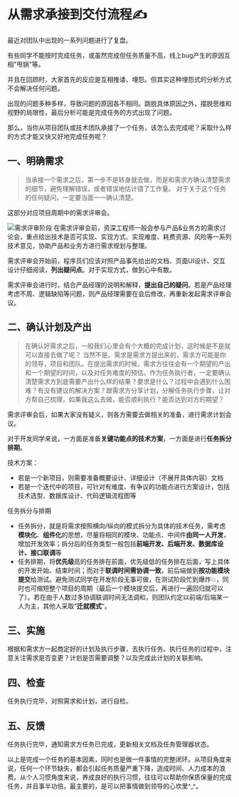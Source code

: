# 从需求承接到交付流程✍

最近对团队中出现的一系列问题进行了复盘。

有些同学不能按时完成任务，或虽然完成但任务质量不高，线上bug产生的原因互相"甩锅"等。

并且在回顾时，大家首先的反应是互相推诿、埋怨。但其实这种埋怨式的分析方式不会解决任何问题。

出现的问题多种多样，导致问题的原因各不相同。跳脱具体原因之外，摆脱思维和视野的局限性，最后分析可能是完成任务的方式出现了问题。

那么，当你从项目团队或技术团队承接了一个任务，该怎么去完成呢？采取什么样的方式才能又快又好地完成任务呢？

## 一、明确需求

> 当承接一个需求之后，第一步不是转身就去做，而是和需求方确认清楚需求的细节，避免理解错误，或者错误地估计错了工作量。 对于关于这个任务的任何疑问，一定要当面一一确认清楚。

这部分对应项目周期中的需求评审会。

![&#x9700;&#x6C42;&#x8BC4;&#x5BA1;&#x9636;&#x6BB5;](https://github.com/zhanglingx/blog/raw/master/assets/requirement.svg?sanitize=true) 在需求评审会前，资深工程师一般会参与产品&业务方的需求讨论会，重点给出技术是否可实现、实现方式、实现难度、耗费资源、风险等一系列技术意见，协助产品和业务方进行需求规划与整理。

需求评审会开始前，程序员们应该对照产品事先给出的文档、页面UI设计、交互设计仔细阅读，**列出疑问点**。对于实现方式，做到心中有数。

需求评审会进行时，结合产品经理的说明和解释，**提出自己的疑问**。若是产品经理考虑不周、逻辑缺陷等问题，则产品经理需要在会后修改，再重新发起需求评审会议。

## 二、确认计划及产出

> 在确认好需求之后，一般我们心里会有个大概的完成计划，这时候是不是就可以直接去做了呢？ 当然不是。需求是需求方提出来的，需求方可能是你的领导，项目和团队。在提出需求的时候，需求方往往会有一个期望的产出和一个期望的时间，以及对任务难度的预估。作为任务执行者，一定要确认清楚需求方到底需要产出什么样的结果？要求是什么？过程中会遇到什么困难？有没有建议的解决方案？跟需求方分享计划，分解任务执行步骤，让对方帮自己梳理，如果我这么去做，能否顺利执行？能否达到对方的期望？

需求评审会后，如果大家没有疑义，则各方需要去做相关的准备，进行需求计划会议。

对于开发同学来说，一方面是准备**关键功能点的技术方案**，一方面是进行**任务拆分排期**。

技术方案：

* 若是一个新项目，则需要准备概要设计、详细设计（不展开具体内容）文档
* 若是一个迭代中的项目，可针对有难度、有争议的功能点进行方案设计，包括技术选型、数据库设计、代码逻辑流程图等

任务拆分与排期

* 任务拆分，就是将需求按照横向/纵向的模式拆分为具体的技术任务，需考虑**模块化**、**组件化**的思想，尽量将相同的模块、功能点、中间件**由同一人开发**，增加开发效率；拆分后的任务类型一般包括**前端开发、后端开发、数据库设计、接口联调**等
* 任务排期，将**优先级**高的任务排在前面，优先级低的任务排在后面，写上具体的开发开始、结束时间；而对于**联调时间需协调一致**，前后端做到**按功能模块提交**给测试。避免测试同学在开发阶段无事可做，在测试阶段忙到爆炸💥，同时也可缩短整个项目的周期（最后一个模块提交后，再进行一遍回归就可以了）。若在由于人数过多协调联调时间无法调和，则团队约定以前端/后端某一人为主，其他人采取”**迁就模式**“。

## 三、实施

根据和需求方一起商定好的计划及执行步骤，去执行任务。执行任务的过程中，注意关注需求是否变更？计划是否需要调整？以及完成此计划的关联影响。

## 四、检查

任务执行完毕，对照需求和计划，进行自检。

## 五、反馈

任务执行完毕，通知需求方任务已完成，更新相关文档及任务管理器状态。

以上是完成一个任务的基本因素，同时也是做一件事情的完整闭环。从项目角度来说，任何一个环节缺失，都会引起任务质量严重下降，造成时间、人力成本的浪费。从个人习惯角度来说，养成良好的执行习惯，往往可以帮助你保质保量的完成任务，并且事半功倍。最主要的，是可以把事情做到领导的心坎里^\_^。
